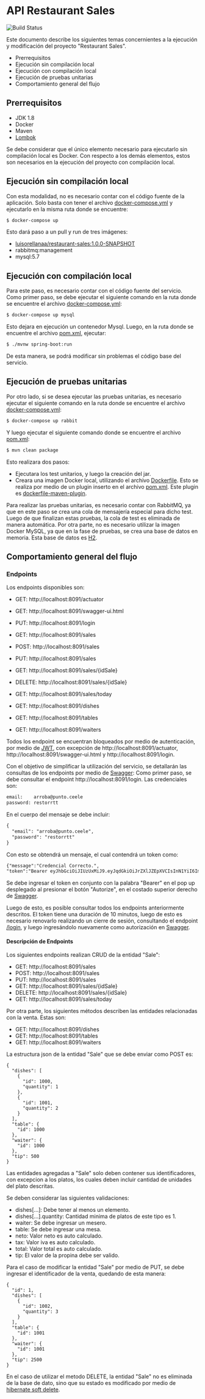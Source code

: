 # API Restaurant Sales

![Build Status](https://travis-ci.org/joemccann/dillinger.svg?branch=master)

Este documento describe los siguientes temas concernientes a la ejecución y modificación del proyecto "Restaurant Sales".

  - Prerrequisitos
  - Ejecución sin compilación local
  - Ejecución con compilación local
  - Ejecución de pruebas unitarias
  - Comportamiento general del flujo

## Prerrequisitos

  - JDK 1.8
  - Docker
  - Maven
  - [Lombok](https://projectlombok.org/)
  
Se debe considerar que el único elemento necesario para ejecutarlo sin compilación local es Docker. Con respecto a los demás elementos, estos son necesarios en la ejecución del proyecto con compilación local.

## Ejecución sin compilación local

Con esta modalidad, no es necesario contar con el código fuente de la aplicación. Solo basta con tener el archivo [docker-compose.yml](https://github.com/luisorellana777/spring_boot_restaurant-sales-v2/blob/master/docker-compose.yml) y ejecutarlo en la misma ruta donde se encuentre:

```sh
$ docker-compose up
```

Esto dará paso a un pull y run de tres imágenes:
  - [luisorellanaa/restaurant-sales:1.0.0-SNAPSHOT](https://hub.docker.com/repository/docker/luisorellanaa/restaurant-sales)
  - rabbitmq:management
  - mysql:5.7

## Ejecución con compilación local

Para este paso, es necesario contar con el código fuente del servicio.
Como primer paso, se debe ejecutar el siguiente comando en la ruta donde se encuentre el archivo [docker-compose.yml](https://github.com/luisorellana777/spring_boot_restaurant-sales-v2/blob/master/docker-compose.yml):

```sh
$ docker-compose up mysql
```
Esto dejara en ejecución un contenedor Mysql.
Luego, en la ruta donde se encuentre el archivo [pom.xml](https://github.com/luisorellana777/spring_boot_restaurant-sales-v2/blob/master/pom.xml), ejecutar:
```sh
$ ./mvnw spring-boot:run
```
De esta manera, se podrá modificar sin problemas el código base del servicio.

## Ejecución de pruebas unitarias
Por otro lado, si se desea ejecutar las pruebas unitarias, es necesario ejecutar el siguiente comando en la ruta donde se encuentre el archivo [docker-compose.yml](https://github.com/luisorellana777/spring_boot_restaurant-sales-v2/blob/master/docker-compose.yml):

```sh
$ docker-compose up rabbit
```
Y luego ejecutar el siguiente comando donde se encuentre el archivo [pom.xml](https://github.com/luisorellana777/spring_boot_restaurant-sales-v2/blob/master/pom.xml):
```sh
$ mvn clean package
```
Esto realizara dos pasos:
  - Ejecutara los test unitarios, y luego la creación del jar.
  - Creara una imagen Docker local, utilizando el archivo [Dockerfile](https://github.com/luisorellana777/spring_boot_restaurant-sales-v2/blob/master/Dockerfile). Esto se realiza por medio de un plugin inserto en el archivo [pom.xml](https://github.com/luisorellana777/spring_boot_restaurant-sales/blob/master/restaurant-sales/pom.xml). Este plugin es [dockerfile-maven-plugin](https://mvnrepository.com/artifact/com.spotify/dockerfile-maven-plugin).

Para realizar las pruebas unitarias, es necesario contar con RabbitMQ, ya que en este paso se crea una cola de mensajería especial para dicho test. Luego de que finalizan estas pruebas, la cola de test es eliminada de manera automática. Por otra parte, no es necesario utilizar la imagen Docker MySQL, ya que en la fase de pruebas, se crea una base de datos en memoria. Esta base de datos es [H2](https://www.h2database.com/html/main.html).

## Comportamiento general del flujo
### Endpoints

Los endpoints disponibles son:
  - GET: http://localhost:8091/actuator
  - GET: http://localhost:8091/swagger-ui.html
  - PUT: http://localhost:8091/login
  
  - GET: http://localhost:8091/sales
  - POST: http://localhost:8091/sales
  - PUT: http://localhost:8091/sales
  - GET: http://localhost:8091/sales/{idSale}
  - DELETE: http://localhost:8091/sales/{idSale}
  - GET: http://localhost:8091/sales/today
  - GET: http://localhost:8091/dishes
  - GET: http://localhost:8091/tables
  - GET: http://localhost:8091/waiters
  

Todos los endpoint se encuentran bloqueados por medio de autenticación, por medio de [JWT](https://jwt.io/), con excepción de http://localhost:8091/actuator, http://localhost:8091/swagger-ui.html y http://localhost:8091/login.

Con el objetivo de simplificar la utilización del servicio, se detallarán las consultas de los endpoints por medio de [Swagger](http://localhost:8091/swagger-ui.html):
Como primer paso, se debe consultar el endpoint http://localhost:8091/login.
Las credenciales son:

```diff
email:    arroba@punto.ceele
password: restorrtt
```

En el cuerpo del mensaje se debe incluir:

```diff
{
  "email": "arroba@punto.ceele",
  "password": "restorrtt"
}
```

Con esto se obtendrá un mensaje, el cual contendrá un token como:

```diff
{"message":"Credencial Correcto.",
"token":"Bearer eyJhbGciOiJIUzUxMiJ9.eyJqdGkiOiJrZXlJZEpXVCIsInN1YiI6ImFycm9iYUBwdW50by5jZWVsZSIsImF1dGhvcml0aWVzIjpbIlJPTEVfVVNFUiJdLCJpYXQiOjE2MDE5MTk4MDMsImV4cCI6MTYwMTkyMDQwM30.-aioy6JbQzWdA9AGNRcxjIDNkNJDs-_HzlEBaI8sejbIzgk6ecvMZzyr7mLWL-0bGEk0qIoP6caVUv7TO7P8Xg"}
```
Se debe ingresar el token en conjunto con la palabra "Bearer" en el pop up desplegado al presionar el botón "Autorize", en el costado superior derecho de [Swagger](http://localhost:8091/swagger-ui.html).

Luego de esto, es posible consultar todos los endpoints anteriormente descritos.
El token tiene una duración de 10 minutos, luego de esto es necesario renovarlo realizando un cierre de sesión, consultando el endpoint [/login]( http://localhost:8091/login), y luego ingresándolo nuevamente como autorización en [Swagger]( http://localhost:8091/swagger-ui.html).

#### Descripción de Endpoints

Los siguientes endpoints realizan CRUD de la entidad "Sale":
  - GET: http://localhost:8091/sales
  - POST: http://localhost:8091/sales
  - PUT: http://localhost:8091/sales
  - GET: http://localhost:8091/sales/{idSale}
  - DELETE: http://localhost:8091/sales/{idSale}
  - GET: http://localhost:8091/sales/today

Por otra parte, los siguientes métodos describen las entidades relacionadas con la venta. Estas son:
  - GET: http://localhost:8091/dishes
  - GET: http://localhost:8091/tables
  - GET: http://localhost:8091/waiters

La estructura json de la entidad "Sale" que se debe enviar como POST es:

```
{
  "dishes": [
    {
      "id": 1000,
      "quantity": 1
    },
    {
      "id": 1001,
      "quantity": 2
    }
  ],
  "table": {
    "id": 1000
  },
  "waiter": {
    "id": 1000
  },
  "tip": 500
}
```

Las entidades agregadas a "Sale" solo deben contener sus identificadores, con excepcion a los platos, los cuales deben incluir cantidad de unidades del plato descritas.

Se deben considerar las siguientes validaciones:
  - dishes[...]: Debe tener al menos un elemento.
  - dishes[...].quantity: Cantidad minima de platos de este tipo es 1.
  - waiter: Se debe ingresar un mesero.
  - table: Se debe ingresar una mesa.
  - neto: Valor neto es auto calculado.
  - tax: Valor iva es auto calculado.
  - total: Valor total es auto calculado.
  - tip: El valor de la propina debe ser valido.

Para el caso de modificar la entidad "Sale" por medio de PUT, se debe ingresar el identificador de la venta, quedando de esta manera:

```
{
  "id": 1,
  "dishes": [
    {
      "id": 1002,
      "quantity": 3
    }
  ],
  "table": {
    "id": 1001
  },
  "waiter": {
    "id": 1001
  },
  "tip": 2500
}
```

En el caso de utilizar el metodo DELETE, la entidad "Sale" no es eliminada de la base de dato, sino que su estado es modificado por medio de [hibernate soft delete](https://thorben-janssen.com/implement-soft-delete-hibernate/).

